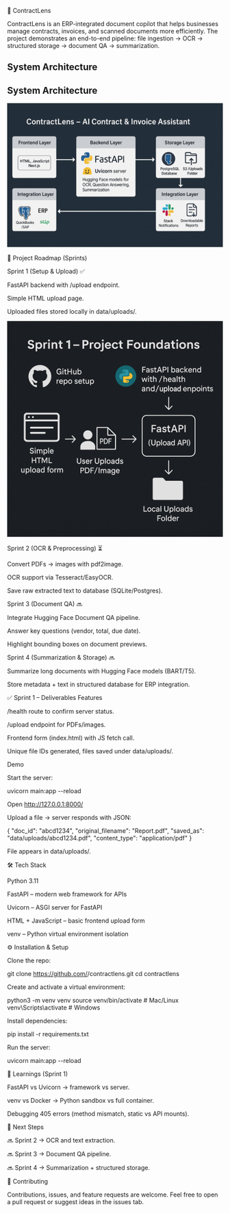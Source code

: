 📑 ContractLens

ContractLens is an ERP-integrated document copilot that helps businesses manage contracts, invoices, and scanned documents more efficiently.
The project demonstrates an end-to-end pipeline: file ingestion → OCR → structured storage → document QA → summarization.

## System Architecture


## System Architecture

![ContractLens Architecture](docs/21dabc8da7814875ba5ef2148a40e68d.png)


🚀 Project Roadmap (Sprints)

Sprint 1 (Setup & Upload) ✅

FastAPI backend with /upload endpoint.

Simple HTML upload page.

Uploaded files stored locally in data/uploads/.

![Sprint1 Architecture](docs\c432b90c5d334d249fdede4d66b492b4.png)

Sprint 2 (OCR & Preprocessing) ⏳

Convert PDFs → images with pdf2image.

OCR support via Tesseract/EasyOCR.

Save raw extracted text to database (SQLite/Postgres).

Sprint 3 (Document QA) 🔜

Integrate Hugging Face Document QA pipeline.

Answer key questions (vendor, total, due date).

Highlight bounding boxes on document previews.

Sprint 4 (Summarization & Storage) 🔜

Summarize long documents with Hugging Face models (BART/T5).

Store metadata + text in structured database for ERP integration.

✅ Sprint 1 – Deliverables
Features

/health route to confirm server status.

/upload endpoint for PDFs/images.

Frontend form (index.html) with JS fetch call.

Unique file IDs generated, files saved under data/uploads/.

Demo

Start the server:

uvicorn main:app --reload


Open http://127.0.0.1:8000/

Upload a file → server responds with JSON:

{
  "doc_id": "abcd1234",
  "original_filename": "Report.pdf",
  "saved_as": "data/uploads/abcd1234.pdf",
  "content_type": "application/pdf"
}


File appears in data/uploads/.

🛠️ Tech Stack

Python 3.11

FastAPI – modern web framework for APIs

Uvicorn – ASGI server for FastAPI

HTML + JavaScript – basic frontend upload form

venv – Python virtual environment isolation

⚙️ Installation & Setup

Clone the repo:

git clone https://github.com/<your-username>/contractlens.git
cd contractlens


Create and activate a virtual environment:

python3 -m venv venv
source venv/bin/activate   # Mac/Linux
venv\Scripts\activate      # Windows


Install dependencies:

pip install -r requirements.txt


Run the server:

uvicorn main:app --reload

📌 Learnings (Sprint 1)

FastAPI vs Uvicorn → framework vs server.

venv vs Docker → Python sandbox vs full container.

Debugging 405 errors (method mismatch, static vs API mounts).

📅 Next Steps

🔜 Sprint 2 → OCR and text extraction.

🔜 Sprint 3 → Document QA pipeline.

🔜 Sprint 4 → Summarization + structured storage.

🤝 Contributing

Contributions, issues, and feature requests are welcome.
Feel free to open a pull request or suggest ideas in the issues tab.


